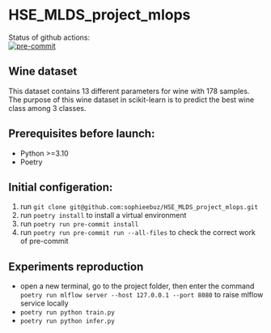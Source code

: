 # HSE_MLDS_project_mlops

Status of github actions:  
[![pre-commit](https://github.com/sophieebuz/HSE_MLDS_project_mlops/actions/workflows/pre-commit.yml/badge.svg)](https://github.com/sophieebuz/HSE_MLDS_project_mlops/actions/workflows/pre-commit.yml)

## Wine dataset
This dataset contains 13 different parameters for wine with 178 samples. The purpose of this wine dataset in scikit-learn is to predict the best wine class among 3 classes.

## Prerequisites before launch:
  - Python >=3.10
  - Poetry

## Initial configeration:
  1. run `git clone git@github.com:sophieebuz/HSE_MLDS_project_mlops.git`
  2. run `poetry install` to install a virtual environment
  3. run `poetry run pre-commit install`
  4. run `poetry run pre-commit run --all-files` to check the correct work of pre-commit

## Experiments reproduction
 - open a new terminal, go to the project folder, then enter the command `poetry run mlflow server --host 127.0.0.1 --port 8080` to raise mlflow service locally
 - `poetry run python train.py`
 - `poetry run python infer.py`
